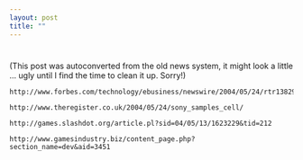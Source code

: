 ```yaml
---
layout: post
title: ""
---
```

<h1></h1>
(This post was autoconverted from the old news system,
it might look a little ... ugly until I find the time
to clean it up.
Sorry!)

    
    http://www.forbes.com/technology/ebusiness/newswire/2004/05/24/rtr1382993.html
    
    http://www.theregister.co.uk/2004/05/24/sony_samples_cell/
    
    http://games.slashdot.org/article.pl?sid=04/05/13/1623229&tid=212
    
    http://www.gamesindustry.biz/content_page.php?section_name=dev&aid=3451

